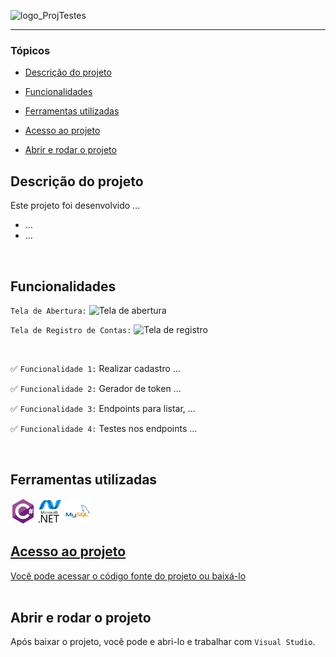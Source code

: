 ![logo_ProjTestes](Images/Img1.jpg)

<hr>

<!-- <p align="center">
   <img src="http://img.shields.io/static/v1?label=STATUS&message=EM%20DESENVOLVIMENTO&color=RED&style=for-the-badge" #vitrinedev/>
</p> -->

### Tópicos 

- [Descrição do projeto](#descrição-do-projeto)

- [Funcionalidades](#funcionalidades)

- [Ferramentas utilizadas](#ferramentas-utilizadas)

- [Acesso ao projeto](#acesso-ao-projeto)

- [Abrir e rodar o projeto](#abrir-e-rodar-o-projeto)

## Descrição do projeto 

<p align="justify">
Este projeto foi desenvolvido ...

* ...
* ...
</p>
<br>

## Funcionalidades
<div style="width:100%">

`Tela de Abertura:`
![Tela de abertura](Images/abertura.jpg)

`Tela de Registro de Contas:`
   ![Tela de registro](Images/register.jpg)

</div>   
</br>

✅ `Funcionalidade 1:` Realizar cadastro ...

✅ `Funcionalidade 2:` Gerador de token ...

✅ `Funcionalidade 3:` Endpoints para listar, ...

✅ `Funcionalidade 4:` Testes nos endpoints ...

<br>

## Ferramentas utilizadas

<a href="https://www.w3schools.com/cs/" target="_blank" rel="noreferrer"> <img src="https://raw.githubusercontent.com/devicons/devicon/master/icons/csharp/csharp-original.svg" alt="csharp" width="40" height="40"/></a>
<a href="https://dotnet.microsoft.com/" target="_blank" rel="noreferrer"> <img src="https://raw.githubusercontent.com/devicons/devicon/master/icons/dot-net/dot-net-original-wordmark.svg" alt="dotnet" width="40" height="40"/></a>
<a href="https://www.mysql.com/" target="_blank" rel="noreferrer"> <img src="https://raw.githubusercontent.com/devicons/devicon/master/icons/mysql/mysql-original-wordmark.svg" alt="mysql" width="40" height="40"/>

## Acesso ao projeto
Você pode [acessar o código fonte do projeto ou baixá-lo](https://github.com/medinasp/TestesApi) </br></br>

## Abrir e rodar o projeto
Após baixar o projeto, você pode e abri-lo e trabalhar com `Visual Studio`.

